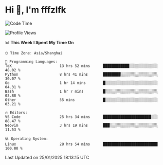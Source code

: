 # Hi 👋, I'm fffzlfk

<!--START_SECTION:waka-->
![Code Time](http://img.shields.io/badge/Code%20Time-1%2C195%20hrs%205%20mins-blue)

![Profile Views](http://img.shields.io/badge/Profile%20Views-0-blue)

📊 **This Week I Spent My Time On** 

```text
🕑︎ Time Zone: Asia/Shanghai

💬 Programming Languages: 
TeX                      13 hrs 52 mins      ████████████░░░░░░░░░░░░░   48.02 % 
Python                   8 hrs 41 mins       ████████░░░░░░░░░░░░░░░░░   30.07 % 
Go                       1 hr 14 mins        █░░░░░░░░░░░░░░░░░░░░░░░░   04.31 % 
Bash                     1 hr 7 mins         █░░░░░░░░░░░░░░░░░░░░░░░░   03.88 % 
Other                    55 mins             █░░░░░░░░░░░░░░░░░░░░░░░░   03.21 % 

🔥 Editors: 
VS Code                  25 hrs 34 mins      ██████████████████████░░░   88.47 % 
Neovim                   3 hrs 19 mins       ███░░░░░░░░░░░░░░░░░░░░░░   11.53 % 

💻 Operating System: 
Linux                    28 hrs 54 mins      █████████████████████████   100.00 % 
```


 Last Updated on 25/01/2025 18:13:15 UTC
<!--END_SECTION:waka-->
